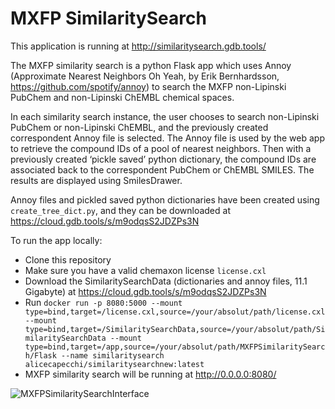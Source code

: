 # MXFP SimilaritySearch

This application is running at http://similaritysearch.gdb.tools/

The MXFP similarity search is a python Flask app which uses Annoy (Approximate Nearest Neighbors Oh Yeah, by Erik Bernhardsson, https://github.com/spotify/annoy) to search the MXFP non-Lipinski PubChem and non-Lipinski ChEMBL chemical spaces.

In each similarity search instance, the user chooses to search non-Lipinski PubChem or non-Lipinski ChEMBL, and the previously created correspondent Annoy file is selected. The Annoy file is used by the web app to retrieve the compound IDs of a pool of nearest neighbors. Then with a previously created ‘pickle saved’ python dictionary, the compound IDs are associated back to the correspondent PubChem or ChEMBL SMILES. The results are displayed using SmilesDrawer.

Annoy files and pickled saved python dictionaries have been created using `create_tree_dict.py`, and they can be downloaded at https://cloud.gdb.tools/s/m9odqsS2JDZPs3N

To run the app locally:
- Clone this repository
- Make sure you have a valid chemaxon license `license.cxl`
- Download the SimilaritySearchData (dictionaries and annoy files, 11.1 Gigabyte) at https://cloud.gdb.tools/s/m9odqsS2JDZPs3N 
- Run `docker run -p 8080:5000 --mount type=bind,target=/license.cxl,source=/your/absolut/path/license.cxl  --mount type=bind,target=/SimilaritySearchData,source=/your/absolut/path/SimilaritySearchData --mount type=bind,target=/app,source=/your/absolut/path/MXFPSimilaritySearch/Flask --name similaritysearch alicecapecchi/similaritysearchnew:latest`
- MXFP similarity search will be running at http://0.0.0.0:8080/


![MXFPSimilaritySearchInterface](https://cloud.gdb.tools/s/ACXc7NM3st2N3wK/preview)
